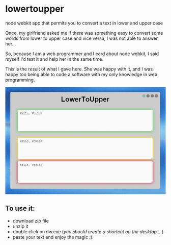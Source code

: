 # lowertoupper
node webkit app that permits you to convert a text in lower and upper case

Once, my girlfriend asked me if there was something easy to convert some words from lower to upper case and vice versa, I was not able to answer her... 

So, because I am a web programmer and I eard about node webkit, I said myself I'd test it and help her in the same time.

This is the result of what I gave here. She was happy with it, and I was happy too being able to code a software with my only knowledge in web programming.

![Screenshot](/screenshot.jpg?raw=true "Screenshot")

## To use it: 

* download zip file
* unzip it
* double click on nw.exe (*you should create a shortcut on the desktop ...*) 
* paste your text and enjoy the magic :).
